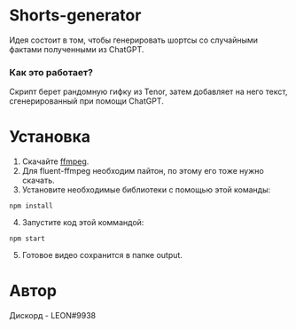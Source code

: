 # Shorts-generator
Идея состоит в том, чтобы генерировать шортсы со случайными фактами полученными из ChatGPT. 

### Как это работает?
Скрипт берет рандомную гифку из Tenor, затем добавляет на него текст, сгенерированный при помощи ChatGPT.

# Установка
1. Скачайте [ffmpeg](https://www.ffmpeg.org/).
2. Для fluent-ffmpeg необходим пайтон, по этому его тоже нужно скачать.
3. Установите необходимые библиотеки с помощью этой команды:
```
npm install
```
4. Запустите код этой коммандой:
```
npm start
```
5. Готовое видео сохранится в папке output.

# Автор
Дискорд - LEON#9938
